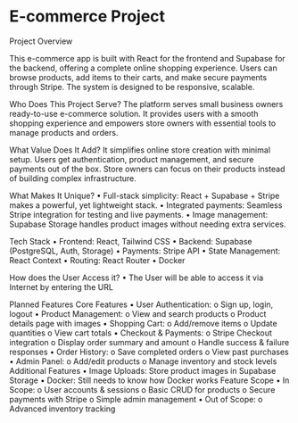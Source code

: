 # E-commerce Project
Project Overview

This e-commerce app is built with React for the frontend and Supabase for the backend, offering a complete online shopping experience. Users can browse products, add items to their carts, and make secure payments through Stripe. The system is designed to be responsive, scalable.

Who Does This Project Serve?
The platform serves small business owners ready-to-use e-commerce solution. It provides users with a smooth shopping experience and empowers store owners with essential tools to manage products and orders.

What Value Does It Add?
It simplifies online store creation with minimal setup. Users get authentication, product management, and secure payments out of the box. Store owners can focus on their products instead of building complex infrastructure.

What Makes It Unique?
•	Full-stack simplicity: React + Supabase + Stripe makes a powerful, yet lightweight stack.
•	Integrated payments: Seamless Stripe integration for testing and live payments.
•	Image management: Supabase Storage handles product images without needing extra services.

Tech Stack
•	Frontend: React, Tailwind CSS
•	Backend: Supabase (PostgreSQL, Auth, Storage)
•	Payments: Stripe API
•	State Management: React Context
•	Routing: React Router
•	Docker


How does the User Access it?
•	The User will be able to access it via Internet by entering the URL

Planned Features
Core Features
•	User Authentication:
o	Sign up, login, logout
•	Product Management:
o	View and search products
o	Product details page with images
•	Shopping Cart:
o	Add/remove items
o	Update quantities
o	View cart totals
•	Checkout & Payments:
o	Stripe Checkout integration
o	Display order summary and amount
o	Handle success & failure responses
•	Order History:
o	Save completed orders
o	View past purchases
•	Admin Panel:
o	Add/edit products
o	Manage inventory and stock levels
Additional Features
•	Image Uploads: Store product images in Supabase Storage
•	Docker: Still needs to know how Docker works
Feature Scope
•	In Scope:
o	User accounts & sessions
o	Basic CRUD for products
o	Secure payments with Stripe
o	Simple admin management
•	Out of Scope:
o	Advanced inventory tracking
